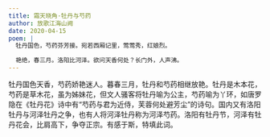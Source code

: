 ```yaml
---
title: 霜天晓角·牡丹与芍药
author: 放歌江海山阙
date: 2020-04-15
poem: |
  牡丹国色，芍药芬芳接。宛若西厢记里，莺莺秀，红娘烈。

  艳绝，春三月。洛阳比河泽。欲问天香何处？长门外，人声沸。
---
```


牡丹国色天香，芍药娇艳迷人。暮春三月，牡丹和芍药相继放艳。牡丹是木本花，芍药是草木花，虽为姊妹花，但文人骚客将牡丹喻为公主，芍药喻为丫环，如唐罗隐在《牡丹花》诗中有“芍药与君为近侍，芙蓉何处避芳尘”的诗句。国内又有洛阳牡丹与河泽牡丹之争，也有人将河泽牡丹称为河泽芍药。洛阳有牡丹节，河泽有牡丹花会，比肩高下，争夺正宗。有感于斯，特填此词。

